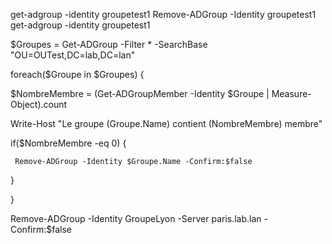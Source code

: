 get-adgroup -identity groupetest1
Remove-ADGroup -Identity groupetest1
get-adgroup -identity groupetest1



$Groupes = Get-ADGroup -Filter * -SearchBase "OU=OUTest,DC=lab,DC=lan"

foreach($Groupe in $Groupes)
{
   
   $NombreMembre = (Get-ADGroupMember -Identity $Groupe | Measure-Object).count

   Write-Host "Le groupe $($Groupe.Name) contient $($NombreMembre) membre"

   if($NombreMembre -eq 0)
   {

     Remove-ADGroup -Identity $Groupe.Name -Confirm:$false

   }


}


Remove-ADGroup -Identity GroupeLyon -Server paris.lab.lan -Confirm:$false
